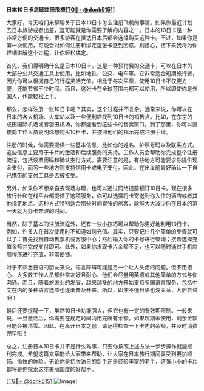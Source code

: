 **日本10日卡怎麽註冊飛機[[TG💪+ @donk5151](https://t.me/s/donk5151)]**

大家好，今天咱们来聊聊关于日本10日卡怎么注册飞机的事情。如果你最近计划去日本旅游或者出差，这可能就是你需要了解的内容之一。日本的10日卡是一种非常方便的交通卡，很多游客在抵达日本后都会选择购买这种卡。不过，如果你是第一次使用，可能会对如何注册和绑定这张卡感到困惑。别担心，接下来我将为你详细讲解这个过程，让你轻松搞定。

首先，我们得明确什么是日本10日卡。这是一种预付费的交通卡，可以在日本的大部分公共交通工具上使用，比如地铁、公交、电车等。它非常适合短期旅行者，因为你可以根据自己的行程灵活充值。相比于每次买票，使用10日卡不仅更方便，还能节省不少时间。而且，这张卡在全球范围内都可以使用，所以即使你是外国人，也能轻松上手。

那么，怎样注册一张10日卡呢？其实，这个过程并不复杂。通常来说，你可以在日本的各大机场、火车站以及一些便利店找到10日卡的销售点。比如，在东京的成田国际机场或者羽田机场，你都能看到这些卡的售卖窗口。到了那里，你可以直接向工作人员说明你想购买10日卡，并按照他们的指示完成注册手续。

注册的时候，你需要提供一些基本信息，比如你的姓名、护照号码以及联系方式。这些信息主要用于卡片的激活和后续服务的支持。工作人员会帮助你完成整个注册流程，包括设置密码和确认支付方式。需要注意的是，有些地方可能要求你提供现金支付，而另一些地方则支持信用卡或电子支付。因此，在出发前最好确认一下自己携带的支付工具是否被接受。

另外，如果你不想亲自去现场办理，也可以通过网络提前预订10日卡。现在很多旅行社和在线平台都提供了这项服务，你可以选择将卡寄送到你入住的酒店或者其他指定地点。这种方式特别适合那些时间紧张的旅客，能够大大减少你在日本的第一天就为办卡奔波的时间。

当然，除了基本的注册流程外，还有一些小技巧可以帮助你更好地利用10日卡。例如，许多人在首次使用时不知道如何充值。其实，只要记住几个简单的步骤就可以了：首先找到自动售票机或客服中心；然后输入你的卡号进行查询；接着选择充值金额并完成支付即可。此外，如果你发现卡片余额不足，也可以随时通过手机应用程序进行充值，非常便捷。

对于不熟悉日语的朋友来说，语言障碍可能是另一个让人头疼的问题。但不用担心，大多数工作人员都非常友好且耐心，他们会尽量用英语或其他简单的方式与你沟通。而且，随着旅游业的发展，越来越多的地方开始支持多国语言服务，包括中文在内的多种语言选项也逐渐普及开来。所以，即使不懂日语也没关系，大胆尝试吧！

最后还要提醒一下，虽然10日卡功能强大，但它也有一定的有效期限制。一般来说，一旦激活后，你需要在规定时间内用完所有余额。如果超期未使用，剩余金额可能会被清零。因此，在离开日本之前，请记得检查一下卡内的余额，并及时消费完毕哦！

总之，注册日本10日卡并不是什么难事，只要你按照上述方法一步步操作就能顺利完成。希望这篇文章能给大家带来帮助，让大家在日本旅行期间享受到更加顺畅、愉快的体验。无论你是初次访日的新手还是经验丰富的老手，这张小小的卡片都将是你探索这座美丽国度的好帮手。

[[TG💪+ @donk5151](https://t.me/s/donk5151) ![Image](https://i.postimg.cc/rwNCRYN7/Snipaste-2025-04-30-17-27-05.png)]